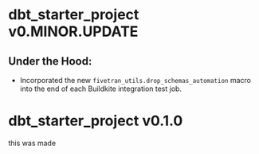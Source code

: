 # dbt_starter_project v0.MINOR.UPDATE

 ## Under the Hood:

- Incorporated the new `fivetran_utils.drop_schemas_automation` macro into the end of each Buildkite integration test job.

# dbt_starter_project v0.1.0
this was made